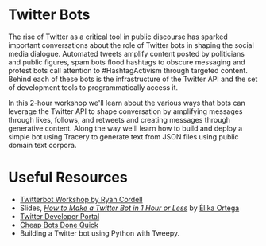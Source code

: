 # Twitter Bots

The rise of Twitter as a critical tool in public discourse has sparked important conversations about the role of Twitter bots in shaping the social media dialogue.  Automated tweets amplify content posted by politicians and public figures, spam bots flood hashtags to obscure messaging and protest bots call attention to #HashtagActivism through targeted content.  Behind each of these bots is the infrastructure of the Twitter API and the set of development tools to programmatically access it.  

In this 2-hour workshop we'll learn about the various ways that bots can leverage the Twitter API to shape conversation by amplifying messages through likes, follows, and retweets and creating messages through generative content. Along the way we'll learn how to build and deploy a simple bot using Tracery to generate text from JSON files using public domain text corpora.

# Useful Resources
* [Twitterbot Workshop by Ryan Cordell](https://ryancordell.org/teaching/Twitterbot-Workshop/)
* Slides, [_How	to	Make	a	Twitter	Bot	in	1	Hour	or	Less_](https://dsg.neu.edu/wp-content/uploads/2017/04/BotsWorkshop.pdf) by [Élika Ortega](https://elikaortega.net/)
* [Twitter Developer Portal](https://developer.twitter.com/en/portal/dashboard)
* [Cheap Bots Done Quick](https://cheapbotsdonequick.com/)
* Building a Twitter bot using Python with Tweepy.
